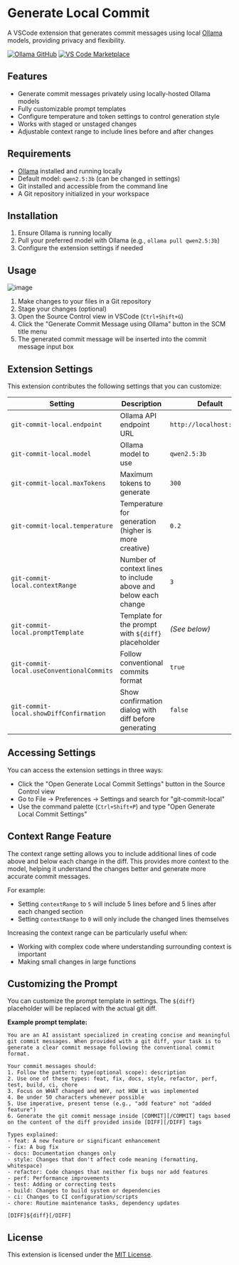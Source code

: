 # Generate Local Commit

A VSCode extension that generates commit messages using local [Ollama](https://ollama.com/) models, providing privacy and flexibility.

[![Ollama GitHub](https://img.shields.io/badge/Ollama-GitHub-181717?style=for-the-badge&logo=github)](https://github.com/ollama/ollama)
[![VS Code Marketplace](https://img.shields.io/badge/VS_Code-Marketplace-007ACC?style=for-the-badge&logo=visual-studio-code)](https://marketplace.visualstudio.com/items?itemName=falkonps.generate-local-commit)

## Features

- Generate commit messages privately using locally-hosted Ollama models
- Fully customizable prompt templates
- Configure temperature and token settings to control generation style
- Works with staged or unstaged changes
- Adjustable context range to include lines before and after changes

## Requirements

- [Ollama](https://ollama.com/) installed and running locally
- Default model: `qwen2.5:3b` (can be changed in settings)
- Git installed and accessible from the command line
- A Git repository initialized in your workspace

## Installation

1. Ensure Ollama is running locally
2. Pull your preferred model with Ollama (e.g., `ollama pull qwen2.5:3b`)
3. Configure the extension settings if needed

## Usage
![image](https://github.com/user-attachments/assets/e5413925-7c73-4eb4-95df-1e6019222136)

1. Make changes to your files in a Git repository
2. Stage your changes (optional)
3. Open the Source Control view in VSCode (`Ctrl+Shift+G`)
4. Click the "Generate Commit Message using Ollama" button in the SCM title menu
5. The generated commit message will be inserted into the commit message input box

## Extension Settings

This extension contributes the following settings that you can customize:

| Setting                                   | Description                                                    | Default                  |
| ----------------------------------------- | -------------------------------------------------------------- | ------------------------ |
| `git-commit-local.endpoint`               | Ollama API endpoint URL                                        | `http://localhost:11434` |
| `git-commit-local.model`                  | Ollama model to use                                            | `qwen2.5:3b`             |
| `git-commit-local.maxTokens`              | Maximum tokens to generate                                     | `300`                    |
| `git-commit-local.temperature`            | Temperature for generation (higher is more creative)           | `0.2`                    |
| `git-commit-local.contextRange`           | Number of context lines to include above and below each change | `3`                      |
| `git-commit-local.promptTemplate`         | Template for the prompt with `${diff}` placeholder             | _(See below)_            |
| `git-commit-local.useConventionalCommits` | Follow conventional commits format                             | `true`                   |
| `git-commit-local.showDiffConfirmation`   | Show confirmation dialog with diff before generating           | `false`                  |

## Accessing Settings

You can access the extension settings in three ways:

- Click the "Open Generate Local Commit Settings" button in the Source Control view
- Go to File → Preferences → Settings and search for "git-commit-local"
- Use the command palette (`Ctrl+Shift+P`) and type "Open Generate Local Commit Settings"

## Context Range Feature

The context range setting allows you to include additional lines of code above and below each change in the diff. This provides more context to the model, helping it understand the changes better and generate more accurate commit messages.

For example:

- Setting `contextRange` to `5` will include 5 lines before and 5 lines after each changed section
- Setting `contextRange` to `0` will only include the changed lines themselves

Increasing the context range can be particularly useful when:

- Working with complex code where understanding surrounding context is important
- Making small changes in large functions

## Customizing the Prompt

You can customize the prompt template in settings. The `${diff}` placeholder will be replaced with the actual git diff.

**Example prompt template:**

```
You are an AI assistant specialized in creating concise and meaningful git commit messages. When provided with a git diff, your task is to generate a clear commit message following the conventional commit format.

Your commit messages should:
1. Follow the pattern: type(optional scope): description
2. Use one of these types: feat, fix, docs, style, refactor, perf, test, build, ci, chore
3. Focus on WHAT changed and WHY, not HOW it was implemented
4. Be under 50 characters whenever possible
5. Use imperative, present tense (e.g., "add feature" not "added feature")
6. Generate the git commit message inside [COMMIT][/COMMIT] tags based on the content of the diff provided inside [DIFF][/DIFF] tags

Types explained:
- feat: A new feature or significant enhancement
- fix: A bug fix
- docs: Documentation changes only
- style: Changes that don't affect code meaning (formatting, whitespace)
- refactor: Code changes that neither fix bugs nor add features
- perf: Performance improvements
- test: Adding or correcting tests
- build: Changes to build system or dependencies
- ci: Changes to CI configuration/scripts
- chore: Routine maintenance tasks, dependency updates

[DIFF]${diff}[/DIFF]
```

## License

This extension is licensed under the [MIT License](LICENSE).
